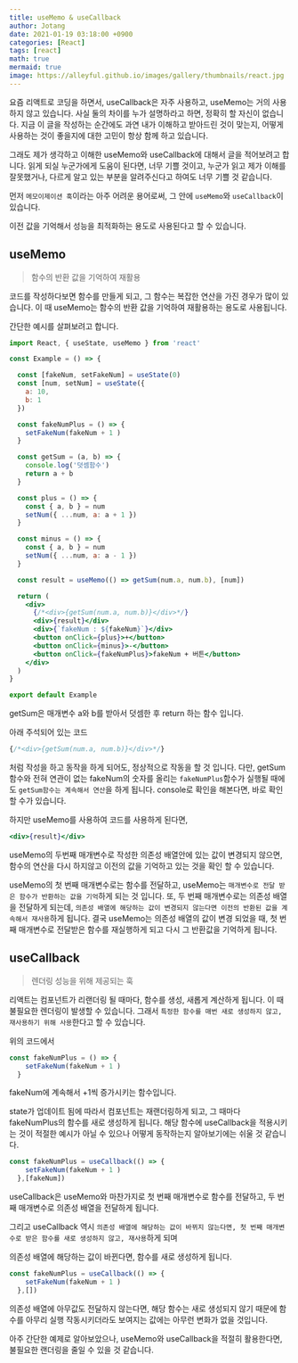 ```yaml
---
title: useMemo & useCallback
author: Jotang
date: 2021-01-19 03:18:00 +0900
categories: [React]
tags: [react]
math: true
mermaid: true
image: https://alleyful.github.io/images/gallery/thumbnails/react.jpg
---
```


요즘 리액트로 코딩을 하면서, useCallback은 자주 사용하고, useMemo는 거의 사용하지 않고 있습니다. 사실 둘의 차이를 누가 설명하라고 하면, 정확히 할 자신이 없습니다. 지금 이 글을 작성하는 순간에도 과연 내가 이해하고 받아드린 것이 맞는지, 어떻게 사용하는 것이 좋을지에 대한 고민이 항상 함께 하고 있습니다.

그래도 제가 생각하고 이해한 useMemo와 useCallback에 대해서 글을 적어보려고 합니다. 읽게 되실 누군가에게 도움이 된다면, 너무 기쁠 것이고, 누군가 읽고 제가 이해를 잘못했거나, 다르게 알고 있는 부분을 알려주신다고 하여도 너무 기쁠 것 같습니다.

먼저 `메모이제이션 훅`이라는 아주 어려운 용어로써, 그 안에 `useMemo`와 `useCallback`이 있습니다.

이전 값을 기억해서 성능을 최적화하는 용도로 사용된다고 할 수 있습니다.

## useMemo
> 함수의 반환 값을 기억하여 재활용

코드를 작성하다보면 함수를 만들게 되고, 그 함수는 복잡한 연산을 가진 경우가 많이 있습니다.
이 때 useMemo는 함수의 반환 값을 기억하여 재활용하는 용도로 사용됩니다.

간단한 예시를 살펴보려고 합니다.
```jsx
import React, { useState, useMemo } from 'react'

const Example = () => {

  const [fakeNum, setFakeNum] = useState(0)
  const [num, setNum] = useState({
    a: 10,
    b: 1
  })

  const fakeNumPlus = () => {
    setFakeNum(fakeNum + 1 )
  }

  const getSum = (a, b) => {
    console.log('덧셈함수')
    return a + b
  }

  const plus = () => {
    const { a, b } = num
    setNum({ ...num, a: a + 1 })
  }

  const minus = () => {
    const { a, b } = num
    setNum({ ...num, a: a - 1 })
  }

  const result = useMemo(() => getSum(num.a, num.b), [num])

  return (
    <div>
      {/*<div>{getSum(num.a, num.b)}</div>*/}
      <div>{result}</div>
      <div>{`fakeNum : ${fakeNum}`}</div>
      <button onClick={plus}>+</button>
      <button onClick={minus}>-</button>
      <button onClick={fakeNumPlus}>fakeNum + 버튼</button>
    </div>
  )
}

export default Example
```

getSum은 매개변수 a와 b를 받아서 덧셈한 후 return 하는 함수 입니다.

아래 주석되어 있는 코드

```jsx
{/*<div>{getSum(num.a, num.b)}</div>*/}
```

처럼 작성을 하고 동작을 하게 되어도, 정상적으로 작동을 할 것 입니다. 다만, getSum함수와 전혀 연관이 없는 fakeNum의 숫자를 올리는 `fakeNumPlus`함수가 실행될 때에도 `getSum함수는 계속해서 연산`을 하게 됩니다. console로 확인을 해본다면, 바로 확인 할 수가 있습니다.

하지만 useMemo를 사용하여 코드를 사용하게 된다면,

```jsx
<div>{result}</div>
```
useMemo의 두번째 매개변수로 작성한 의존성 배열안에 있는 값이 변경되지 않으면, 함수의 연산을 다시 하지않고 이전의 값을 기억하고 있는 것을 확인 할 수 있습니다.

useMemo의 첫 번째 매개변수로는 함수를 전달하고, useMemo는 `매개변수로 전달 받은 함수가 반환하는 값을 기억`하게 되는 것 입니다. 또, 두 번째 매개변수로는 의존성 배열을 전달하게 되는데, `의존성 배열에 해당하는 값이 변경되지 않는다면 이전의 반환된 값을 계속해서 재사용`하게 됩니다.
결국 useMemo는 의존성 배열의 값이 변경 되었을 때, 첫 번째 매개변수로 전달받은 함수를 재실행하게 되고 다시 그 반환값을 기억하게 됩니다.


## useCallback
> 렌더링 성능을 위해 제공되는 훅

리액트는 컴포넌트가 리랜더링 될 때마다, 함수를 생성, 새롭게 계산하게 됩니다.
이 때 불필요한 렌더링이 발생할 수 있습니다. 그래서 `특정한 함수를 매번 새로 생성하지 않고, 재사용하기 위해 사용`한다고 할 수 있습니다.

위의 코드에서

```jsx
const fakeNumPlus = () => {
    setFakeNum(fakeNum + 1 )
  }
```

fakeNum에 계속해서 +1씩 증가시키는 함수입니다.

state가 업데이트 됨에 따라서 컴포넌트는 재랜더링하게 되고, 그 때마다 fakeNumPlus의 함수를 새로 생성하게 됩니다. 해당 함수에 useCallback을 적용시키는 것이 적절한 예시가 아닐 수 있으나 어떻게 동작하는지 알아보기에는 쉬울 것 같습니다.

```jsx
const fakeNumPlus = useCallback(() => {
    setFakeNum(fakeNum + 1 )
  },[fakeNum])
```

useCallback은 useMemo와 마찬가지로 첫 번째 매개변수로 함수를 전달하고, 두 번째 매개변수로 의존성 배열을 전달하게 됩니다.

그리고 useCallback 역시 `의존성 배열에 해당하는 값이 바뀌지 않는다면, 첫 번째 매개변수로 받은 함수를 새로 생성하지 않고, 재사용`하게 되며

의존성 배열에 해당하는 값이 바뀐다면, 함수를 새로 생성하게 됩니다.

```jsx
const fakeNumPlus = useCallback(() => {
    setFakeNum(fakeNum + 1 )
  },[])
```

의존성 배열에 아무값도 전달하지 않는다면, 해당 함수는 새로 생성되지 않기 때문에 함수를 아무리 실행 작동시키더라도 보여지는 값에는 아무런 변화가 없을 것입니다.


아주 간단한 예제로 알아보았으나, useMemo와 useCallback을 적절히 활용한다면,
불필요한 랜더링을 줄일 수 있을 것 같습니다.

